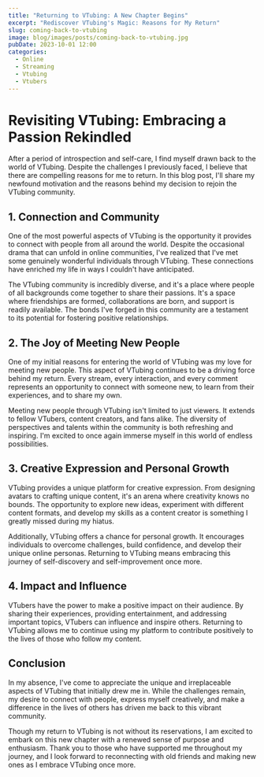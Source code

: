 ```yaml
---
title: "Returning to VTubing: A New Chapter Begins"
excerpt: "Rediscover VTubing's Magic: Reasons for My Return"
slug: coming-back-to-vtubing
image: blog/images/posts/coming-back-to-vtubing.jpg
pubDate: 2023-10-01 12:00
categories:
  - Online
  - Streaming
  - Vtubing
  - Vtubers
---
```


# **Revisiting VTubing: Embracing a Passion Rekindled**

After a period of introspection and self-care, I find myself drawn back to the world of VTubing. Despite the challenges I previously faced, I believe that there are compelling reasons for me to return. In this blog post, I'll share my newfound motivation and the reasons behind my decision to rejoin the VTubing community.


## **1. Connection and Community**

One of the most powerful aspects of VTubing is the opportunity it provides to connect with people from all around the world. Despite the occasional drama that can unfold in online communities, I've realized that I've met some genuinely wonderful individuals through VTubing. These connections have enriched my life in ways I couldn't have anticipated.

The VTubing community is incredibly diverse, and it's a place where people of all backgrounds come together to share their passions. It's a space where friendships are formed, collaborations are born, and support is readily available. The bonds I've forged in this community are a testament to its potential for fostering positive relationships.


## **2. The Joy of Meeting New People**

One of my initial reasons for entering the world of VTubing was my love for meeting new people. This aspect of VTubing continues to be a driving force behind my return. Every stream, every interaction, and every comment represents an opportunity to connect with someone new, to learn from their experiences, and to share my own.

Meeting new people through VTubing isn't limited to just viewers. It extends to fellow VTubers, content creators, and fans alike. The diversity of perspectives and talents within the community is both refreshing and inspiring. I'm excited to once again immerse myself in this world of endless possibilities.


## **3. Creative Expression and Personal Growth**

VTubing provides a unique platform for creative expression. From designing avatars to crafting unique content, it's an arena where creativity knows no bounds. The opportunity to explore new ideas, experiment with different content formats, and develop my skills as a content creator is something I greatly missed during my hiatus.

Additionally, VTubing offers a chance for personal growth. It encourages individuals to overcome challenges, build confidence, and develop their unique online personas. Returning to VTubing means embracing this journey of self-discovery and self-improvement once more.

## **4. Impact and Influence**

VTubers have the power to make a positive impact on their audience. By sharing their experiences, providing entertainment, and addressing important topics, VTubers can influence and inspire others. Returning to VTubing allows me to continue using my platform to contribute positively to the lives of those who follow my content.

## **Conclusion**


In my absence, I've come to appreciate the unique and irreplaceable aspects of VTubing that initially drew me in. While the challenges remain, my desire to connect with people, express myself creatively, and make a difference in the lives of others has driven me back to this vibrant community.

Though my return to VTubing is not without its reservations, I am excited to embark on this new chapter with a renewed sense of purpose and enthusiasm. Thank you to those who have supported me throughout my journey, and I look forward to reconnecting with old friends and making new ones as I embrace VTubing once more.